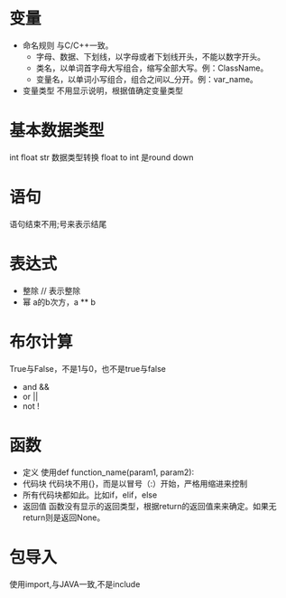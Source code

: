 # 变量
* 命名规则
  与C/C++一致。
  * 字母、数据、下划线，以字母或者下划线开头，不能以数字开头。
  * 类名，以单词首字母大写组合，缩写全部大写。例：ClassName。
  * 变量名，以单词小写组合，组合之间以_分开。例：var_name。
* 变量类型
不用显示说明，根据值确定变量类型

# 基本数据类型
int float str
数据类型转换
float to int 是round down

# 语句
语句结束不用;号来表示结尾

# 表达式
* 整除
// 表示整除
* 幂
a的b次方，a ** b
# 布尔计算
True与False，不是1与0，也不是true与false
* and
 &&
* or 
 ||
* not 
 !

# 函数
* 定义
使用def function_name(param1, param2):
* 代码块
代码块不用{}，而是以冒号（:）开始，严格用缩进来控制
 * 所有代码块都如此。比如if，elif，else
* 返回值
函数没有显示的返回类型，根据return的返回值来来确定。如果无return则是返回None。

# 包导入
使用import,与JAVA一致,不是include

# 


